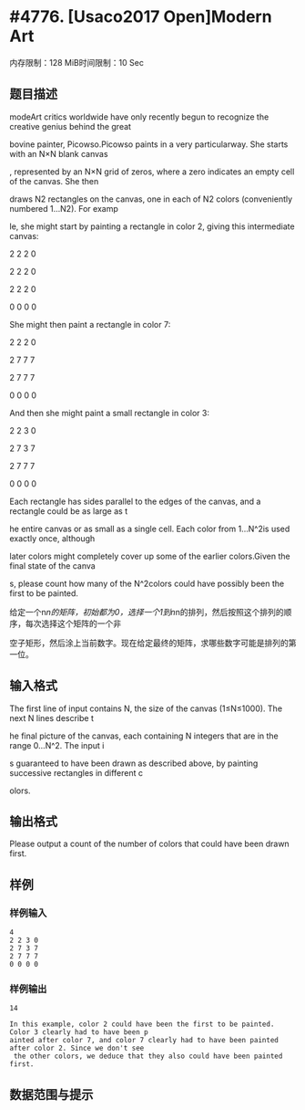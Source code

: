 # #4776. [Usaco2017 Open]Modern Art

内存限制：128 MiB时间限制：10 Sec

## 题目描述

modeArt critics worldwide have only recently begun to recognize the creative genius behind the great

bovine painter, Picowso.Picowso paints in a very particularway. She starts with an N&times;N blank canvas

, represented by an N&times;N grid of zeros, where a zero indicates an empty cell of the canvas. She then

draws N2 rectangles on the canvas, one in each of N2 colors (conveniently numbered 1&hellip;N2). For examp

le, she might start by painting a rectangle in color 2, giving this intermediate canvas:

2 2 2 0 

2 2 2 0 

2 2 2 0 

0 0 0 0

She might then paint a rectangle in color 7:

2 2 2 0 

2 7 7 7 

2 7 7 7 

0 0 0 0

And then she might paint a small rectangle in color 3:

2 2 3 0 

2 7 3 7 

2 7 7 7 

0 0 0 0

Each rectangle has sides parallel to the edges of the canvas, and a rectangle could be as large as t

he entire canvas or as small as a single cell. Each color from 1&hellip;N^2is used exactly once, although 

later colors might completely cover up some of the earlier colors.Given the final state of the canva

s, please count how many of the N^2colors could have possibly been the first to be painted.

给定一个n*n的矩阵，初始都为0，选择一个1到n*n的排列，然后按照这个排列的顺序，每次选择这个矩阵的一个非

空子矩形，然后涂上当前数字。现在给定最终的矩阵，求哪些数字可能是排列的第一位。

## 输入格式

The first line of input contains N, the size of the canvas (1&le;N&le;1000). The next N lines describe t

he final picture of the canvas, each containing N integers that are in the range 0&hellip;N^2. The input i

s guaranteed to have been drawn as described above, by painting successive rectangles in different c

olors.

## 输出格式

Please output a count of the number of colors that could have been drawn first.

## 样例

### 样例输入

    
    4
    2 2 3 0
    2 7 3 7
    2 7 7 7
    0 0 0 0
    

### 样例输出

    
    14
    
    In this example, color 2 could have been the first to be painted. Color 3 clearly had to have been p
    ainted after color 7, and color 7 clearly had to have been painted after color 2. Since we don't see
     the other colors, we deduce that they also could have been painted first.
    

## 数据范围与提示
